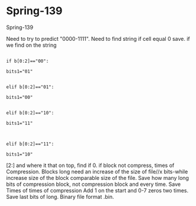 # Spring-139
Spring-139

Need to try to predict "0000-1111". Need to find string if cell equal 0 save. if we find on the string 

                                                                                    if b[0:2]=="00":	
                                                                                        bits1="01"

                                                                                    elif b[0:2]=="01":	
                                                                                        bits1="00"
                                                                                    
                                                                                    elif b[0:2]=="10":	
                                                                                        bits1="11"


                                                                                    elif b[0:2]=="11":	
                                                                                        bits1="10"
                                                                                       
[2:] and where it that on top, find if 0. if block not compress, times of Compression. Blocks long need an increase of the size of file//x bits-while increase size of the block comparable size of the file. Save how many long bits of compression block, not compression block and every time. Save Times of times of compression Add 1 on the start and 0-7 zeros two times. Save last bits of long. Binary file format .bin.

